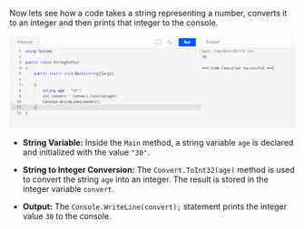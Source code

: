 Now lets see how a code takes a string representing a number, converts it to an integer and then prints that integer to the console.


![](images/Pasted%20image%2020240710030642.png)

- **String Variable:** Inside the `Main` method, a string variable `age` is declared and initialized with the value `"30"`.
    
- **String to Integer Conversion:** The `Convert.ToInt32(age)` method is used to convert the string `age` into an integer. The result is stored in the integer variable `convert`.
    
- **Output:** The `Console.WriteLine(convert);` statement prints the integer value `30` to the console.

